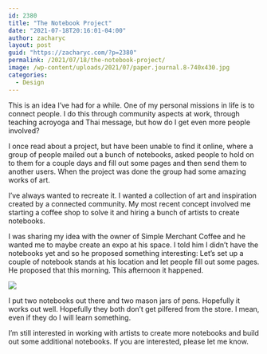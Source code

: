 ```yaml
---
id: 2380
title: "The Notebook Project"
date: "2021-07-18T20:16:01-04:00"
author: zacharyc
layout: post
guid: "https://zacharyc.com/?p=2380"
permalink: /2021/07/18/the-notebook-project/
image: /wp-content/uploads/2021/07/paper.journal.8-740x430.jpg
categories:
  - Design
---
```


This is an idea I’ve had for a while. One of my personal missions in life is to connect people. I do this through community aspects at work, through teaching acroyoga and Thai message, but how do I get even more people involved?

I once read about a project, but have been unable to find it online, where a group of people mailed out a bunch of notebooks, asked people to hold on to them for a couple days and fill out some pages and then send them to another users. When the project was done the group had some amazing works of art.

I’ve always wanted to recreate it. I wanted a collection of art and inspiration created by a connected community. My most recent concept involved me starting a coffee shop to solve it and hiring a bunch of artists to create notebooks.

I was sharing my idea with the owner of Simple Merchant Coffee and he wanted me to maybe create an expo at his space. I told him I didn’t have the notebooks yet and so he proposed something interesting: Let’s set up a couple of notebook stands at his location and let people fill out some pages. He proposed that this morning. This afternoon it happened.

<img src="/assets/img/2021/07/img_1654.jpg" />

I put two notebooks out there and two mason jars of pens. Hopefully it works out well. Hopefully they both don’t get pilfered from the store. I mean, even if they do I will learn something.

I’m still interested in working with artists to create more notebooks and build out some additional notebooks. If you are interested, please let me know.
